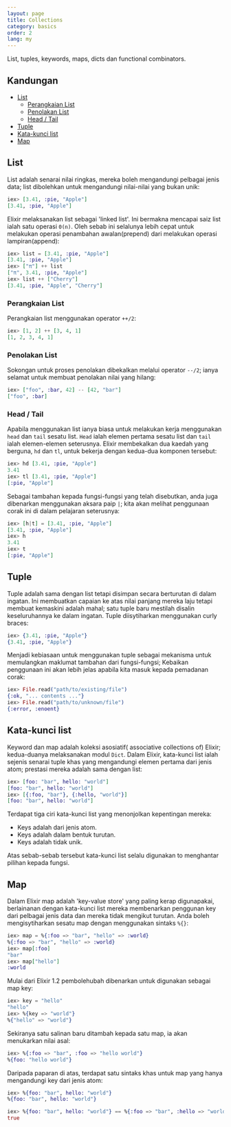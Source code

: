 ```yaml
---
layout: page
title: Collections
category: basics
order: 2
lang: my
---
```


List, tuples, keywords, maps, dicts dan functional combinators.

## Kandungan

- [List](#list)
	- [Perangkaian List](#perangkaian-list)
	- [Penolakan List](#penolakan-list)
	- [Head / Tail](#head--tail)
- [Tuple](#tuple)
- [Kata-kunci list](#kata--kunci-list)
- [Map](#map)

## List

List adalah senarai nilai ringkas, mereka boleh mengandungi pelbagai jenis data; list dibolehkan untuk mengandungi nilai-nilai yang bukan unik:

```elixir
iex> [3.41, :pie, "Apple"]
[3.41, :pie, "Apple"]
```

Elixir melaksanakan list sebagai 'linked list'.  Ini bermakna mencapai saiz list ialah satu operasi `0(n)`.  Oleh sebab ini selalunya lebih cepat untuk melakukan operasi penambahan awalan(prepend) dari melakukan operasi lampiran(append):

```elixir
iex> list = [3.41, :pie, "Apple"]
[3.41, :pie, "Apple"]
iex> ["π"] ++ list
["π", 3.41, :pie, "Apple"]
iex> list ++ ["Cherry"]
[3.41, :pie, "Apple", "Cherry"]
```


### Perangkaian List

Perangkaian list menggunakan operator `++/2`:

```elixir
iex> [1, 2] ++ [3, 4, 1]
[1, 2, 3, 4, 1]
```

### Penolakan List

Sokongan untuk proses penolakan dibekalkan melalui operator `--/2`; ianya selamat untuk membuat penolakan nilai yang hilang:

```elixir
iex> ["foo", :bar, 42] -- [42, "bar"]
["foo", :bar]
```

### Head / Tail

Apabila menggunakan list ianya biasa untuk melakukan kerja menggunakan `head` dan `tail` sesatu list.  `Head` ialah elemen pertama sesatu list dan `tail` ialah elemen-elemen seterusnya.  Elixir membekalkan dua kaedah yang berguna, `hd` dan `tl`, untuk bekerja dengan kedua-dua komponen tersebut:

```elixir
iex> hd [3.41, :pie, "Apple"]
3.41
iex> tl [3.41, :pie, "Apple"]
[:pie, "Apple"]
```

Sebagai tambahan kepada fungsi-fungsi yang telah disebutkan, anda juga dibenarkan menggunakan aksara paip `|`; kita akan melihat penggunaan corak ini di dalam pelajaran seterusnya:

```elixir
iex> [h|t] = [3.41, :pie, "Apple"]
[3.41, :pie, "Apple"]
iex> h
3.41
iex> t
[:pie, "Apple"]
```

## Tuple

Tuple adalah sama dengan list tetapi disimpan secara berturutan di dalam ingatan.  Ini membuatkan capaian ke atas nilai panjang mereka laju tetapi membuat kemaskini adalah mahal; satu tuple baru mestilah disalin keseluruhannya ke dalam ingatan.  Tuple diisytiharkan menggunakan curly braces:

```elixir
iex> {3.41, :pie, "Apple"}
{3.41, :pie, "Apple"}
```

Menjadi kebiasaan untuk menggunakan tuple sebagai mekanisma untuk memulangkan maklumat tambahan dari fungsi-fungsi;  Kebaikan penggunaan ini akan lebih jelas apabila kita masuk kepada pemadanan corak:

```elixir
iex> File.read("path/to/existing/file")
{:ok, "... contents ..."}
iex> File.read("path/to/unknown/file")
{:error, :enoent}
```

## Kata-kunci list

Keyword dan map adalah koleksi asosiatif( associative collections of) Elixir; kedua-duanya melaksanakan modul `Dict`.  Dalam Elixir, kata-kunci list ialah sejenis senarai tuple khas yang mengandungi elemen pertama dari jenis atom; prestasi mereka adalah sama dengan list:

```elixir
iex> [foo: "bar", hello: "world"]
[foo: "bar", hello: "world"]
iex> [{:foo, "bar"}, {:hello, "world"}]
[foo: "bar", hello: "world"]
```

Terdapat tiga ciri kata-kunci list yang menonjolkan kepentingan mereka:

+ Keys adalah dari jenis atom.
+ Keys adalah dalam bentuk turutan.
+ Keys adalah tidak unik.

Atas sebab-sebab tersebut kata-kunci list selalu digunakan to menghantar pilihan kepada fungsi.

## Map

Dalam Elixir map adalah 'key-value store' yang paling kerap digunapakai, berlainanan dengan kata-kunci list mereka membenarkan penggunan key dari pelbagai jenis data dan mereka tidak mengikut turutan.  Anda boleh mengisytiharkan sesatu map dengan menggunakan sintaks `%{}`:

```elixir
iex> map = %{:foo => "bar", "hello" => :world}
%{:foo => "bar", "hello" => :world}
iex> map[:foo]
"bar"
iex> map["hello"]
:world
```

Mulai dari Elixir 1.2 pembolehubah dibenarkan untuk digunakan sebagai map key:

```elixir
iex> key = "hello"
"hello"
iex> %{key => "world"}
%{"hello" => "world"}
```

Sekiranya satu salinan baru ditambah kepada satu map, ia akan menukarkan nilai asal: 

```elixir
iex> %{:foo => "bar", :foo => "hello world"}
%{foo: "hello world"}
```

Daripada paparan di atas, terdapat satu sintaks khas untuk map yang hanya mengandungi key dari jenis atom:

```elixir
iex> %{foo: "bar", hello: "world"}
%{foo: "bar", hello: "world"}

iex> %{foo: "bar", hello: "world"} == %{:foo => "bar", :hello => "world"}
true
```